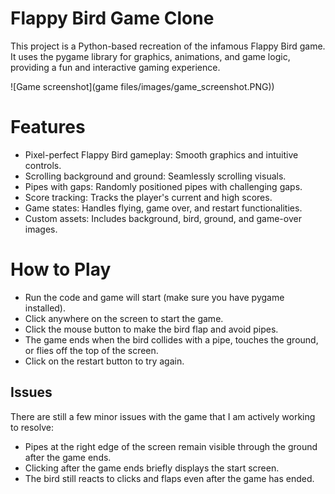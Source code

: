 # Flappy Bird Game Clone
This project is a Python-based recreation of the infamous Flappy Bird game. It uses the pygame library for graphics, animations, and game logic, providing a fun and interactive gaming experience.

![Game screenshot](game files/images/game_screenshot.PNG))

# Features
- Pixel-perfect Flappy Bird gameplay: Smooth graphics and intuitive controls.
- Scrolling background and ground: Seamlessly scrolling visuals.
- Pipes with gaps: Randomly positioned pipes with challenging gaps.
- Score tracking: Tracks the player's current and high scores.
- Game states: Handles flying, game over, and restart functionalities.
- Custom assets: Includes background, bird, ground, and game-over images.

# How to Play
- Run the code and game will start (make sure you have pygame installed).
- Click anywhere on the screen to start the game.
- Click the mouse button to make the bird flap and avoid pipes.
- The game ends when the bird collides with a pipe, touches the ground, or flies off the top of the screen.
- Click on the restart button to try again.

## Issues

There are still a few minor issues with the game that I am actively working to resolve:
- Pipes at the right edge of the screen remain visible through the ground after the game ends.
- Clicking after the game ends briefly displays the start screen.
- The bird still reacts to clicks and flaps even after the game has ended.
